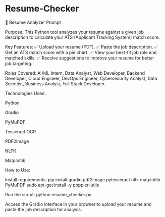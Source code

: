 # Resume-Checker
🚀 Resume Analyzer Prompt

Purpose:
This Python tool analyzes your resume against a given job description to calculate your ATS (Applicant Tracking System) match score.

Key Features:
✅ Upload your resume (PDF).
✅ Paste the job description.
✅ Get an ATS match score with a pie chart.
✅ View your best-fit job role and matched skills.
✅ Receive suggestions to improve your resume for better job targeting.

Roles Covered:
AI/ML Intern, Data Analyst, Web Developer, Backend Developer, Cloud Engineer, DevOps Engineer, Cybersecurity Analyst, Data Scientist, Business Analyst, Full Stack Developer.

Technologies Used:

Python

Gradio

PyMuPDF

Tesseract OCR

PDF2Image

NLTK

Matplotlib

How to Use:

Install requirements:
pip install gradio pdf2image pytesseract nltk matplotlib PyMuPDF
sudo apt-get install -y poppler-utils

Run the script:
python resume_checker.py

Access the Gradio interface in your browser to upload your resume and paste the job description for analysis.


